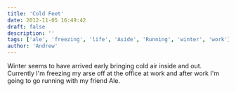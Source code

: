 ```yaml
---
title: 'Cold Feet'
date: 2012-11-05 16:49:42
draft: false
description: ''
tags: ['ale', 'freezing', 'life', 'Aside', 'Running', 'winter', 'work']
author: 'Andrew'
---
```


Winter seems to have arrived early bringing cold air inside and out. Currently I'm freezing my arse off at the office at work and after work I'm going to go running with my friend Ale.

